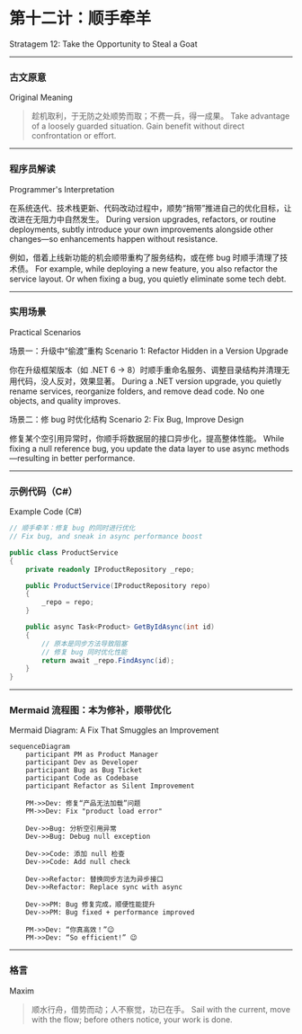 # 第十二计：顺手牵羊

Stratagem 12: Take the Opportunity to Steal a Goat

---

### 古文原意

Original Meaning

> 趁机取利，于无防之处顺势而取；不费一兵，得一成果。
> Take advantage of a loosely guarded situation. Gain benefit without direct confrontation or effort.

---

### 程序员解读

Programmer's Interpretation

在系统迭代、技术栈更新、代码改动过程中，顺势“捎带”推进自己的优化目标，让改进在无阻力中自然发生。
During version upgrades, refactors, or routine deployments, subtly introduce your own improvements alongside other changes—so enhancements happen without resistance.

例如，借着上线新功能的机会顺带重构了服务结构，或在修 bug 时顺手清理了技术债。
For example, while deploying a new feature, you also refactor the service layout. Or when fixing a bug, you quietly eliminate some tech debt.

---

### 实用场景

Practical Scenarios

场景一：升级中“偷渡”重构
Scenario 1: Refactor Hidden in a Version Upgrade

你在升级框架版本（如 .NET 6 → 8）时顺手重命名服务、调整目录结构并清理无用代码，没人反对，效果显著。
During a .NET version upgrade, you quietly rename services, reorganize folders, and remove dead code. No one objects, and quality improves.

场景二：修 bug 时优化结构
Scenario 2: Fix Bug, Improve Design

修复某个空引用异常时，你顺手将数据层的接口异步化，提高整体性能。
While fixing a null reference bug, you update the data layer to use async methods—resulting in better performance.

---

### 示例代码（C#）

Example Code (C#)

```csharp
// 顺手牵羊：修复 bug 的同时进行优化
// Fix bug, and sneak in async performance boost

public class ProductService
{
    private readonly IProductRepository _repo;

    public ProductService(IProductRepository repo)
    {
        _repo = repo;
    }

    public async Task<Product> GetByIdAsync(int id)
    {
        // 原本是同步方法导致阻塞
        // 修复 bug 同时优化性能
        return await _repo.FindAsync(id);
    }
}
```

---

### Mermaid 流程图：本为修补，顺带优化

Mermaid Diagram: A Fix That Smuggles an Improvement

```mermaid
sequenceDiagram
    participant PM as Product Manager
    participant Dev as Developer
    participant Bug as Bug Ticket
    participant Code as Codebase
    participant Refactor as Silent Improvement

    PM->>Dev: 修复“产品无法加载”问题  
    PM->>Dev: Fix "product load error"

    Dev->>Bug: 分析空引用异常  
    Dev->>Bug: Debug null exception

    Dev->>Code: 添加 null 检查  
    Dev->>Code: Add null check

    Dev->>Refactor: 替换同步方法为异步接口  
    Dev->>Refactor: Replace sync with async

    Dev->>PM: Bug 修复完成，顺便性能提升  
    Dev->>PM: Bug fixed + performance improved

    PM->>Dev: “你真高效！”😉  
    PM->>Dev: “So efficient!” 😉
```

---

### 格言

Maxim

> 顺水行舟，借势而动；人不察觉，功已在手。
> Sail with the current, move with the flow; before others notice, your work is done.
